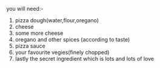 you will need:-

1. pizza dough(water,flour,oregano)
2. cheese 
3. some more cheese
4. oregano and other spices (according to taste)
5. pizza sauce
6. your favourite vegies(finely chopped)
7. lastly the secret ingredient which is lots and lots of love